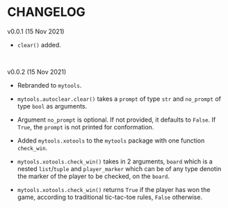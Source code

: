 CHANGELOG
=========

v0.0.1 (15 Nov 2021)<br>
- `clear()` added.

<br>

v0.0.2 (15 Nov 2021)<br>
- Rebranded to `mytools`.

- `mytools.autoclear.clear()` takes a `prompt` of type `str` and `no_prompt` of type `bool` as arguments.

- Argument `no_prompt` is optional. If not provided, it defaults to `False`. If `True`, the `prompt` is not printed for conformation.

- Added `mytools.xotools` to the `mytools` package with one function `check_win`.

- `mytools.xotools.check_win()` takes in 2 arguments, `board` which is a nested `list`/`tuple` and `player_marker` which can be of any type denotin the marker of the player to be checked, on the `board`.

- `mytools.xotools.check_win()` returns `True` if the player has won the game, according to traditional tic-tac-toe rules, `False` otherwise.